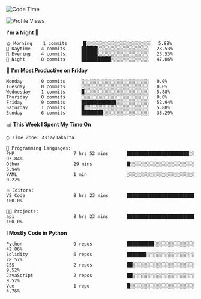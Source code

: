 <!--START_SECTION:waka-->
![Code Time](http://img.shields.io/badge/Code%20Time-1%2C254%20hrs%2046%20mins-blue)

![Profile Views](http://img.shields.io/badge/Profile%20Views-0-blue)

**I'm a Night 🦉** 

```text
🌞 Morning    1 commits      █░░░░░░░░░░░░░░░░░░░░░░░░   5.88% 
🌆 Daytime    4 commits      ██████░░░░░░░░░░░░░░░░░░░   23.53% 
🌃 Evening    4 commits      ██████░░░░░░░░░░░░░░░░░░░   23.53% 
🌙 Night      8 commits      ███████████░░░░░░░░░░░░░░   47.06%

```
📅 **I'm Most Productive on Friday** 

```text
Monday       0 commits      ░░░░░░░░░░░░░░░░░░░░░░░░░   0.0% 
Tuesday      0 commits      ░░░░░░░░░░░░░░░░░░░░░░░░░   0.0% 
Wednesday    1 commits      █░░░░░░░░░░░░░░░░░░░░░░░░   5.88% 
Thursday     0 commits      ░░░░░░░░░░░░░░░░░░░░░░░░░   0.0% 
Friday       9 commits      █████████████░░░░░░░░░░░░   52.94% 
Saturday     1 commits      █░░░░░░░░░░░░░░░░░░░░░░░░   5.88% 
Sunday       6 commits      ████████░░░░░░░░░░░░░░░░░   35.29%

```


📊 **This Week I Spent My Time On** 

```text
⌚︎ Time Zone: Asia/Jakarta

💬 Programming Languages: 
PHP                      7 hrs 52 mins       ███████████████████████░░   93.84% 
Other                    29 mins             █░░░░░░░░░░░░░░░░░░░░░░░░   5.94% 
YAML                     1 min               ░░░░░░░░░░░░░░░░░░░░░░░░░   0.22%

🔥 Editors: 
VS Code                  8 hrs 23 mins       █████████████████████████   100.0%

🐱‍💻 Projects: 
api                      8 hrs 23 mins       █████████████████████████   100.0%

```

**I Mostly Code in Python** 

```text
Python                   9 repos             ██████████░░░░░░░░░░░░░░░   42.86% 
Solidity                 6 repos             ███████░░░░░░░░░░░░░░░░░░   28.57% 
CSS                      2 repos             ██░░░░░░░░░░░░░░░░░░░░░░░   9.52% 
JavaScript               2 repos             ██░░░░░░░░░░░░░░░░░░░░░░░   9.52% 
Vue                      1 repo              █░░░░░░░░░░░░░░░░░░░░░░░░   4.76%

```



<!--END_SECTION:waka-->
